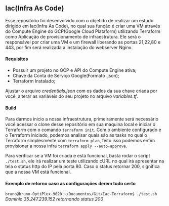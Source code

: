## Iac(Infra As Code)

Esse repositório foi desenvolvido com o objetido de realizar um estudo dirigido em Iac(Infra As Code), no qual sua função é criar uma VM através do Compute Engine do GCP(Google Cloud Plataform) utilizando Terraform como Aplicação de provisionamento de infraestrutura. Ele será o responsável por criar uma VM e um firewall liberando as portas 21,22,80 e 443, por fim será realizada a instalação do webserver Nginx.

#### Requisitos

- Possuir um projeto no GCP e API do Compute Engine ativa;
- Chave da Conta de Serviço Google(Formato .json);
- Terraform Instalado;

Ajustar o arquivo *credentials.json* com os dados da sua chave criada por você, alterar as variáveis do seu projeto no arquivo *variables.tf*.

#### Build

Para darmos inicio a nossa infraestrutura, primeiramente será necessário você acessar o clone desse repositório em sua maquina local e iniciar o Terraform com o comando `terraform init`. Com o ambiente configurado e o Terraform iniciado, podemos analisar quais são as tasks no qual o Terraform simplesmente com `terraform plan`, feito isso podemos enfim provisionar a nossa infra `terraform apply --auto-approve`.

Para verificar se a VM foi criada e está funcional, basta rodar o script `./test.sh`, ele irá realizar um teste utilizando cURL no qual irá apresentar na tela o status http do IP pela porta 80. Caso o status retornar 200, significa que a nossa VM está funcional.

#### Exemplo de retorno caso as configurações derem tudo certo

`bruno@bruno-OptiPlex-9020:~/Documentos/Git/Iac-Terraform$ ./test.sh`
*Domínio 35.247.239.152 retornando status 200*



